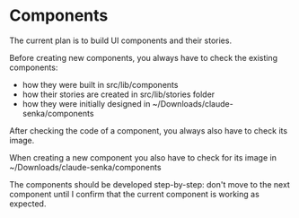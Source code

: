 # Components

The current plan is to build UI components and their stories.

Before creating new components, you always have to check the existing components:

- how they were built in src/lib/components
- how their stories are created in src/lib/stories folder
- how they were initially designed in ~/Downloads/claude-senka/components

After checking the code of a component, you always also have to check its image.

When creating a new component you also have to check for its image in ~/Downloads/claude-senka/components

The components should be developed step-by-step: don't move to the next component until I confirm that the current
component is working as expected.
